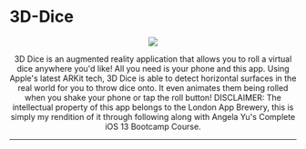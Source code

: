 # 3D-Dice

<p align="center">
<img src="https://github.com/drkuster/3D-Dice-App/blob/master/3D%20Dice%20Screenshots/3D-Dice.PNG?raw=true">
</p>

<p align="center">
3D Dice is an augmented reality application that allows you to roll a virtual dice anywhere you'd like! All you need is your phone and this app. Using Apple's latest ARKit tech, 3D Dice is able to detect horizontal surfaces in the real world for you to throw dice onto. It even animates them being rolled when you shake your phone or tap the roll button! DISCLAIMER: The intellectual property of this app belongs to the London App Brewery, this is simply my rendition of it through following along with Angela Yu's Complete iOS 13 Bootcamp Course.
</p>

-----------------------------------------------------------------------------------------------------------------------------------
